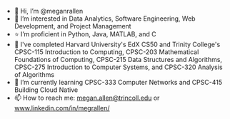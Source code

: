 - 👋 Hi, I’m @meganrallen
- 👀 I’m interested in Data Analytics, Software Engineering, Web Development, and Project Management
- ⭐️ I’m proficient in Python, Java, MATLAB, and C
- 🧠 I've completed Harvard University's EdX CS50 and Trinity College's CPSC-115 Introduction to Computing, CPSC-203 Mathematical Foundations of Computing, CPSC-215 Data Structures and Algorithms, CPSC-275 Introduction to Computer Systems, and CPSC-320 Analysis of Algorithms
- 🌱 I’m currently learning CPSC-333 Computer Networks and CPSC-415 Building Cloud Native
- 📫 How to reach me: megan.allen@trincoll.edu or www.linkedin.com/in/megrallen/ 

<!---
meganrallen/meganrallen is a ✨ special ✨ repository because its `README.md` (this file) appears on your GitHub profile.
You can click the Preview link to take a look at your changes.
--->
